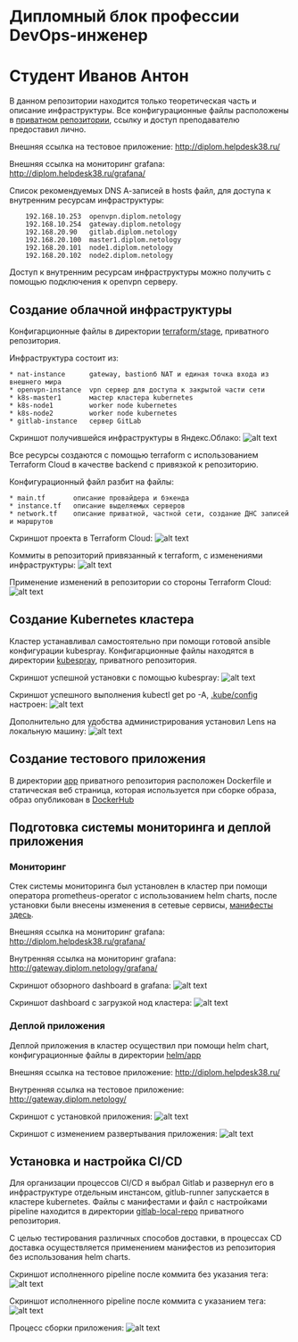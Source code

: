 # Дипломный блок профессии DevOps-инженер
# Студент Иванов Антон

В данном репозитории находится только теоретическая часть и описание инфраструктуры.
Все конфигурационные файлы расположены в [приватном репозитории](https://github.com/kosmos38/diplom-yandexcloud), ссылку и доступ преподавателю предоставил лично.

Внешняя ссылка на тестовое приложение:
http://diplom.helpdesk38.ru/

Внешняя ссылка на мониторинг grafana:
http://diplom.helpdesk38.ru/grafana/

Список рекомендуемых DNS А-записей в hosts файл, для доступа к внутренним ресурсам инфраструктуры:

        192.168.10.253  openvpn.diplom.netology
        192.168.10.254  gateway.diplom.netology
        192.168.20.90   gitlab.diplom.netology
        192.168.20.100  master1.diplom.netology
        192.168.20.101  node1.diplom.netology
        192.168.20.102  node2.diplom.netology

Доступ к внутренним ресурсам инфраструктуры можно получить с помощью подключения к openvpn серверу.

## Создание облачной инфраструктуры
Конфигарционные файлы в директории [terraform/stage](https://github.com/kosmos38/diplom-yandexcloud/tree/main/terraform/stage), приватного репозитория.

Инфраструктура состоит из:

    * nat-instance      gateway, bastionб NAT и единая точка входа из внешнего мира
    * openvpn-instance  vpn сервер для доступа к закрытой части сети
    * k8s-master1       мастер кластера kubernetes
    * k8s-node1         worker node kubernetes
    * k8s-node2         worker node kubernetes
    * gitlab-instance   сервер GitLab

Скриншот получившейся инфраструктуры в Яндекс.Облако:
![alt text](screenshots/yacloud_overview.png "yacloud_overview")​

Все ресурсы создаются с помощью terraform с использованием Terraform Cloud в качестве backend с привязкой к репозиторию. 

Конфигурационный файл разбит на файлы:

    * main.tf       описание провайдера и бэкенда
    * instance.tf   описание выделяемых серверов
    * network.tf    описание приватной, частной сети, создание ДНС записей и маршрутов

Скриншот проекта в Terraform Cloud:
![alt text](screenshots/tf_overview.png "tf_overview")​

Коммиты в репозиторий привязанный к terraform, с изменениями инфраструктуры:
![alt text](screenshots/github_tf_commits.png "github_tf_commits")​

Применение изменений в репозитории со стороны Terraform Cloud:
![alt text](screenshots/tf_network_dns_apply.png "tf_network_dns_apply")​


## Создание Kubernetes кластера

Кластер устанавливал самостоятельно при помощи готовой ansible конфигурации kubespray. 
Конфигарционные файлы находятся в директории [kubespray](https://github.com/kosmos38/diplom-yandexcloud/tree/main/kubespray), приватного репозитория.

Скриншот успешной установки с помощью kubespray:
![alt text](screenshots/kubespray_install.png "kubespray_install")​

Скриншот успешного выполнения kubectl get po -A, [.kube/config](https://github.com/kosmos38/diplom-yandexcloud/blob/main/configs/kubeconfig) настроен:
![alt text](screenshots/kube-config.png "kube-config")​

Дополнительно для удобства администрирования установил Lens на локальную машину:
![alt text](screenshots/lens_overview.png "lens_overview")​


## Создание тестового приложения

В директории [app](https://github.com/kosmos38/diplom-yandexcloud/tree/main/app) приватного репозитория расположен Dockerfile и статическая веб страница, которая используется при сборке образа, образ опубликован в [DockerHub ](https://hub.docker.com/r/kosmos38/nginx_app)

## Подготовка cистемы мониторинга и деплой приложения

### Мониторинг
Стек системы мониторинга был установлен в кластер при помощи оператора prometheus-operator с использованием helm charts, после установки были внесены изменения в сетевые сервисы, [манифесты здесь](https://github.com/kosmos38/diplom-yandexcloud/tree/main/manifests/prometheus-stack).

Внешняя ссылка на мониторинг grafana:
http://diplom.helpdesk38.ru/grafana/

Внутренняя ссылка на мониторинг grafana:
http://gateway.diplom.netology/grafana/

Скриншот обзорного dashboard в grafana:
![alt text](screenshots/grafana_cluster.png "grafana_cluster")​

Скриншот dashboard с загрузкой нод кластера:
![alt text](screenshots/grafana_nodes.png "grafana_nodes")​

### Деплой приложения
Деплой приложения в кластер осуществил при помощи helm chart, конфигурационные файлы в директории [helm/app](https://github.com/kosmos38/diplom-yandexcloud/tree/main/helm/nginx-app)

Внешняя ссылка на тестовое приложение:
http://diplom.helpdesk38.ru/

Внутренняя ссылка на тестовое приложение:
http://gateway.diplom.netology/


Скриншот с установкой приложения:
![alt text](screenshots/helm_install.png "helm_install")​

Скриншот с изменением развертывания приложения:
![alt text](screenshots/helm_upgrade.png "helm_upgrade")​


## Установка и настройка CI/CD

Для организации процессов CI/CD я выбрал Gitlab и развернул его в инфраструктуре отдельным инстансом, gitlub-runner запускается в кластере kubernetes.
Файлы с манифестами и файл с настройками pipeline находится в директории [gitlab-local-repo](https://github.com/kosmos38/diplom-yandexcloud/tree/main/gitlab-repo-copy/app) приватного репозитория.

С целью тестирования различных способов доставки, в процессах CD доставка осуществляется применением манифестов из репозитория без использования helm charts.

Скриншот исполненного pipeline после коммита без указания тега:
![alt text](screenshots/gitlab_build.png "gitlab_build")​

Скриншот исполненного pipeline после коммита с указанием тега:
![alt text](screenshots/gitlab_buid_deploy.png "gitlab_buid_deploy")​

Процесс сборки приложения:
![alt text](screenshots/gitlab_ci.png "gitlab_ci")​